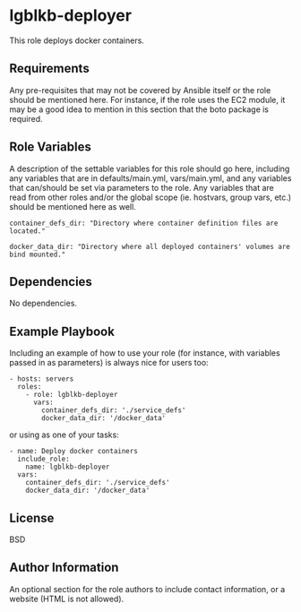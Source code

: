 lgblkb-deployer
=========

This role deploys docker containers.

Requirements
------------

Any pre-requisites that may not be covered by Ansible itself or the role should be mentioned here. For instance, if the role uses the EC2 module, it may be a good idea to mention in this section that the boto package is required.

Role Variables
--------------

A description of the settable variables for this role should go here, including any variables that are in defaults/main.yml, vars/main.yml, and any variables that can/should be set via parameters to the role. Any variables that are read from other roles and/or the global scope (ie. hostvars, group vars, etc.) should be mentioned here as well.

    container_defs_dir: "Directory where container definition files are located."

    docker_data_dir: "Directory where all deployed containers' volumes are bind mounted."

Dependencies
------------

No dependencies.

Example Playbook
----------------

Including an example of how to use your role (for instance, with variables passed in as parameters) is always nice for users too:

    - hosts: servers
      roles:
        - role: lgblkb-deployer
          vars:
            container_defs_dir: './service_defs'
            docker_data_dir: '/docker_data'
            
     
or using as one of your tasks:
    
    - name: Deploy docker containers
      include_role:
        name: lgblkb-deployer
      vars:
        container_defs_dir: './service_defs'
        docker_data_dir: '/docker_data'
    

License
-------

BSD

Author Information
------------------

An optional section for the role authors to include contact information, or a website (HTML is not allowed).
